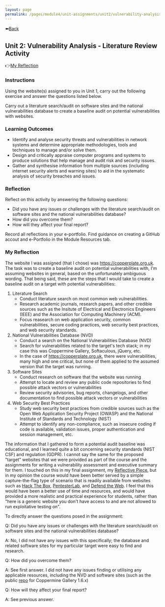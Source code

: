 ```yaml
---
layout: page
permalink: /pages/module4/unit-assignments/unit2/vulnerability-analysis-literature-review.html
---
```


⬅️[Back](/pages/module4/unit-assignments/unit2/m4u2.html)

## Unit 2: Vulnerability Analysis - Literature Review Activity

👉[My Reflection](#my-reflection)


### Instructions

Using the website(s) assigned to you in Unit 1, carry out the following exercise and answer the questions listed below.

Carry out a literature search/audit on software sites and the national vulnerabilities database to create a baseline audit on potential vulnerabilities with websites.

### Learning Outcomes

- Identify and analyse security threats and vulnerabilities in network systems and determine appropriate methodologies, tools and techniques to manage and/or solve them.
- Design and critically appraise computer programs and systems to produce solutions that help manage and audit risk and security issues.
- Gather and synthesise information from multiple sources (including internet security alerts and warning sites) to aid in the systematic analysis of security breaches and issues.

### Reflection

Reflect on this activity by answering the following questions:
- Did you have any issues or challenges with the literature search/audit on software sites and the national vulnerabilities database?
- How did you overcome them?
- How will they affect your final report?

Record all reflections in your e-portfolio. Find guidance on creating a GitHub accout and e-Portfolio in the Module Resources tab.

### My Reflection

The website I was assigned (that I chose) was https://copperplate.org.uk. The task was to create a baseline audit on potential vulnerabilities with, I'm assuming websites in general, based on the unfortunately ambiguous wording. That being said, these are the steps that I would take to create a baseline audit on a target with potential vulnerabilities:

1. Literature Search
    - Conduct literature search on most common web vulnerabilities.
    - Research academic journals, research papers, and other credible sources such as the Insitute of Electrical and Electronics Engineers (IEEE) and the Association for Computing Machinery (ACM).
    - Focus reasearch on web application security, common vulnerabilities, secure coding practices, web security best practices, and web security standards.
2. National Vulnerabilities Database (NVD)
    - Conduct a search on the National Vulnerabilities Database (NVD)
    - Search for vulnerabilities related to the target's tech stack; in my case this was Coppermine Gallery, Softaculous, jQuery, etc.
    - In the case of https://copperplate.org.uk, there were vulnerabilities, many high and one critical, but none of them applied to the assumed version that the target was running.
3. Software Sites
    - Conduct research on software that the website was running
    - Attempt to locate and review any public code repositories to find possible attack vectors or vulnerabilities
    - Review security advisories, bug reports, changelogs, and other documentation to find possible attack vectors or vulnerabilities
4. Web Security Best Practices
    - Study web security best practices from credible sources such as the Open Web Application Security Project (OWASP) and the National Institute of Standards and Technology (NIST)
    - Attempt to identify any non-compliance, such as insecure coding if code is available, validation issues, proper authentication and session management, etc.

The information that I gathered to form a potential audit baseline was educational, and I learned quite a bit concerning security standards (NIST CSF) and regulation (GDPR). I cannot say the same for the proposed "target" websites that we were provided as part of the course and the assignments for writing a vulnerability assessment and executive summary for them. I touched on this in my final assignment, my [Reflective Piece](/pages/module4/assignment3/m4a3.html), but in my opinion the course would have been better served by a simple capture-the-flag type of scenario that is readily available from websites such as [Hack The Box](https://www.hackthebox.com/hacker/ctf), [PentesterLab](https://pentesterlab.com/), and [Defend the Web](https://defendtheweb.net/). I feel that this would have been a better use of time and resources, and would have provided a more realistic and practical experience for students, rather than "here is a generic website you don't have access to and are not allowed to run exploitative testing on".

To directly answer the questions posed in the assignment:

Q: Did you have any issues or challenges with the literature search/audit on software sites and the national vulnerabilities database?

A: No, I did not have any issues with this specifically; the database and related software sites for my particular target were easy to find and research.

Q: How did you overcome them?

A: See first answer. I did not have any issues finding or utilising any applicable resources, including the NVD and software sites (such as the public [repo](https://github.com/coppermine-gallery/cpg1.6.x) for Coppermine Gallery 1.6.x)

Q: How will they affect your final report?

A: See previous answer.

